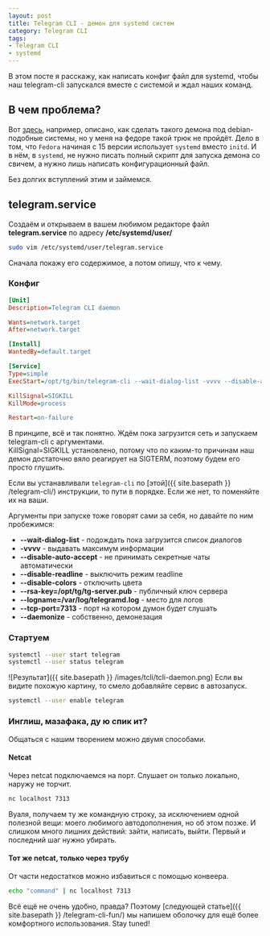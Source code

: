 ```yaml
---
layout: post
title: Telegram CLI - демон для systemd систем
category: Telegram CLI
tags:
- Telegram CLI
- systemd
---
```


В этом посте я расскажу, как написать конфиг файл для systemd, чтобы наш telegram-cli запускался вместе с системой и ждал наших команд.

## В чем проблема?

Вот [здесь](https://github.com/vysheng/tg/wiki/Running-Telegram-CLI-as-Daemon), например, описано, как сделать такого демона под debian-подобные системы, но у меня на федоре такой трюк не пройдёт. Дело в том, что `Fedora` начиная с 15 версии использует `systemd` вместо `initd`. И в нём, в `systemd`, не нужно писать полный скрипт для запуска демона со свичем, а нужно лишь написать конфигурационный файл.

Без долгих вступлений этим и займемся.

## telegram.service
Создаём и открываем в вашем любимом редакторе файл **telegram.service** по адресу **/etc/systemd/user/**

``` bash
sudo vim /etc/systemd/user/telegram.service
```

Сначала покажу его содержимое, а потом опишу, что к чему.

### Конфиг
``` ini
[Unit]
Description=Telegram CLI daemon

Wants=network.target
After=network.target

[Install]
WantedBy=default.target

[Service]
Type=simple
ExecStart=/opt/tg/bin/telegram-cli --wait-dialog-list -vvvv --disable-auto-accept --disable-readline --disable-colors --rsa-key=/opt/tg/tg-server.pub --logname=/var/log/telegramd.log --tcp-port=7313 --daemonize

KillSignal=SIGKILL
KillMode=process

Restart=on-failure
```

В принципе, всё и так понятно. Ждём пока загрузится сеть и запускаем telegram-cli с аргументами.  
KillSignal=SIGKILL установлено, потому что по каким-то причинам наш демон достаточно вяло реагирует на SIGTERM, поэтому будем его просто глушить.  

Если вы устанавливали `telegram-cli` по [этой]({{ site.basepath }} /telegram-cli/) инструкции, то пути в порядке. Если же нет, то поменяйте их на ваши.  

Аргументы при запуске тоже говорят сами за себя, но давайте по ним пробежимся:

* **--wait-dialog-list** - подождать пока загрузится список диалогов
* **-vvvv** - выдавать максимум информации
* **--disable-auto-accept** - не принимать секретные чаты автоматически
* **--disable-readline** - выключить режим readline
* **--disable-colors** - отключить цвета
* **--rsa-key=/opt/tg/tg-server.pub** - публичный ключ сервера
* **--logname=/var/log/telegramd.log** - место для логов
* **--tcp-port=7313** - порт на котором думон будет слушать
* **--daemonize** - собственно, демонезация

### Стартуем

``` bash
systemctl --user start telegram
systemctl --user status telegram
```

![Результат]({{ site.basepath }} /images/tcli/tcli-daemon.png)
Если вы видите похожую картину, то смело добавляйте сервис в автозапуск.

``` bash
systemctl --user enable telegram
```

### Инглиш, мазафака, ду ю спик ит?

Общаться с нашим творением можно двумя способами.

#### Netcat 

Через netcat подключаемся на порт. Слушает он только локально, наружу не торчит.

``` bash
nc localhost 7313
```

Вуаля, получаем ту же командную строку, за исключением одной полезной вещи: моего любимого автодополнения, но об этом позже. И слишком много лишних действий: зайти, написать, выйти. Первый и последний шаг нужно убирать.

#### Тот же netcat, только через трубу

От части недостатков можно избавиться с помощью конвеера.

``` bash
echo "command" | nc localhost 7313
```

Всё ещё не очень удобно, правда? Поэтому [следующей статье]({{ site.basepath }} /telegram-cli-fun/) мы напишем оболочку для ещё более комфортного использования.
Stay tuned!